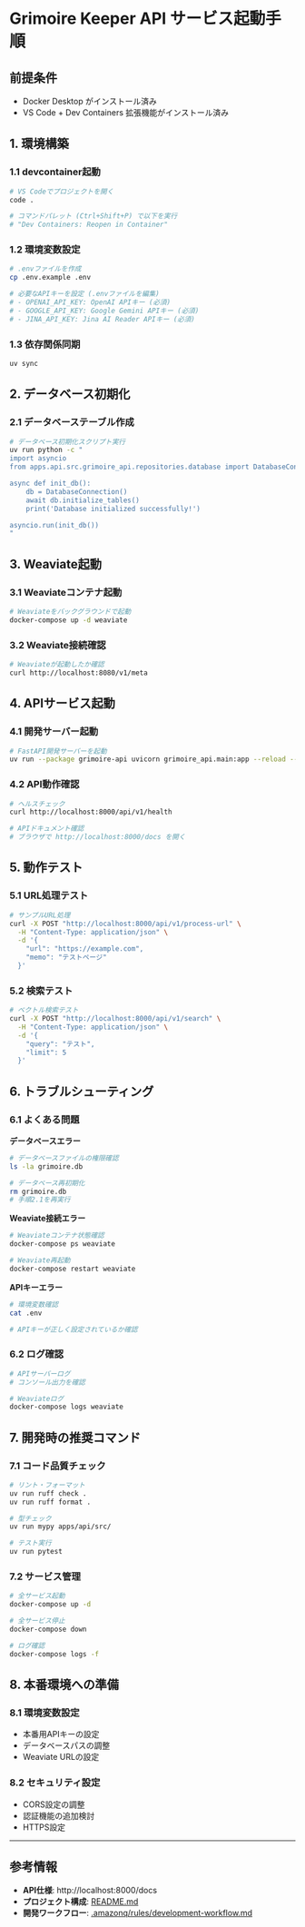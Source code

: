 # Grimoire Keeper API サービス起動手順

## 前提条件
- Docker Desktop がインストール済み
- VS Code + Dev Containers 拡張機能がインストール済み

## 1. 環境構築

### 1.1 devcontainer起動
```bash
# VS Codeでプロジェクトを開く
code .

# コマンドパレット (Ctrl+Shift+P) で以下を実行
# "Dev Containers: Reopen in Container"
```

### 1.2 環境変数設定
```bash
# .envファイルを作成
cp .env.example .env

# 必要なAPIキーを設定 (.envファイルを編集)
# - OPENAI_API_KEY: OpenAI APIキー (必須)
# - GOOGLE_API_KEY: Google Gemini APIキー (必須) 
# - JINA_API_KEY: Jina AI Reader APIキー (必須)
```

### 1.3 依存関係同期
```bash
uv sync
```

## 2. データベース初期化

### 2.1 データベーステーブル作成
```bash
# データベース初期化スクリプト実行
uv run python -c "
import asyncio
from apps.api.src.grimoire_api.repositories.database import DatabaseConnection

async def init_db():
    db = DatabaseConnection()
    await db.initialize_tables()
    print('Database initialized successfully!')

asyncio.run(init_db())
"
```

## 3. Weaviate起動

### 3.1 Weaviateコンテナ起動
```bash
# Weaviateをバックグラウンドで起動
docker-compose up -d weaviate
```

### 3.2 Weaviate接続確認
```bash
# Weaviateが起動したか確認
curl http://localhost:8080/v1/meta
```

## 4. APIサービス起動

### 4.1 開発サーバー起動
```bash
# FastAPI開発サーバーを起動
uv run --package grimoire-api uvicorn grimoire_api.main:app --reload --host 0.0.0.0 --port 8000
```

### 4.2 API動作確認
```bash
# ヘルスチェック
curl http://localhost:8000/api/v1/health

# APIドキュメント確認
# ブラウザで http://localhost:8000/docs を開く
```

## 5. 動作テスト

### 5.1 URL処理テスト
```bash
# サンプルURL処理
curl -X POST "http://localhost:8000/api/v1/process-url" \
  -H "Content-Type: application/json" \
  -d '{
    "url": "https://example.com",
    "memo": "テストページ"
  }'
```

### 5.2 検索テスト
```bash
# ベクトル検索テスト
curl -X POST "http://localhost:8000/api/v1/search" \
  -H "Content-Type: application/json" \
  -d '{
    "query": "テスト",
    "limit": 5
  }'
```

## 6. トラブルシューティング

### 6.1 よくある問題

**データベースエラー**
```bash
# データベースファイルの権限確認
ls -la grimoire.db

# データベース再初期化
rm grimoire.db
# 手順2.1を再実行
```

**Weaviate接続エラー**
```bash
# Weaviateコンテナ状態確認
docker-compose ps weaviate

# Weaviate再起動
docker-compose restart weaviate
```

**APIキーエラー**
```bash
# 環境変数確認
cat .env

# APIキーが正しく設定されているか確認
```

### 6.2 ログ確認
```bash
# APIサーバーログ
# コンソール出力を確認

# Weaviateログ
docker-compose logs weaviate
```

## 7. 開発時の推奨コマンド

### 7.1 コード品質チェック
```bash
# リント・フォーマット
uv run ruff check .
uv run ruff format .

# 型チェック
uv run mypy apps/api/src/

# テスト実行
uv run pytest
```

### 7.2 サービス管理
```bash
# 全サービス起動
docker-compose up -d

# 全サービス停止
docker-compose down

# ログ確認
docker-compose logs -f
```

## 8. 本番環境への準備

### 8.1 環境変数設定
- 本番用APIキーの設定
- データベースパスの調整
- Weaviate URLの設定

### 8.2 セキュリティ設定
- CORS設定の調整
- 認証機能の追加検討
- HTTPS設定

---

## 参考情報

- **API仕様**: http://localhost:8000/docs
- **プロジェクト構成**: [README.md](./README.md)
- **開発ワークフロー**: [.amazonq/rules/development-workflow.md](./.amazonq/rules/development-workflow.md)